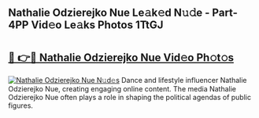 ## Nathalie Odzierejko Nue Le𝚊k𝚎d N𝚞𝚍e - Part-4PP Vid𝚎o Le𝚊ks Photos 1TtGJ

# <h2><a href="http://fb5xk70.evod.top/?m=Nathalie+Odzierejko+Nue">🔗 👉🔴 Nathalie Odzierejko Nue Vid𝚎o Ph𝚘t𝚘s</a></h2>

[![Nathalie Odzierejko Nue N𝚞d𝚎s](https://i.imgur.com/8V9OHl7.gif)](http://fb5xk70.evod.top/?m=Nathalie+Odzierejko+Nue)
Dance and lifestyle influencer Nathalie Odzierejko Nue, creating engaging online content. The media Nathalie Odzierejko Nue often plays a role in shaping the political agendas of public figures. 
